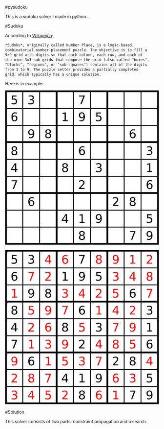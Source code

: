 #pysudoku

This is a sudoku solver I made in python. 

#Sudoku

According to [Wikipedia](http://en.wikipedia.org/wiki/Sudoku):

    *Sudoku*, originally called Number Place, is a logic-based,
    combinatorial number-placement puzzle. The objective is to fill a
    9×9 grid with digits so that each column, each row, and each of
    the nine 3×3 sub-grids that compose the grid (also called "boxes",
    "blocks", "regions", or "sub-squares") contains all of the digits
    from 1 to 9. The puzzle setter provides a partially completed
    grid, which typically has a unique solution.

Here is in example:

![Unsolved sudoku](/img/unsolved.svg)

![Solved sudoku](/img/solved.svg)

#Solution

This solver consists of two parts: constraint propagation and a search.
